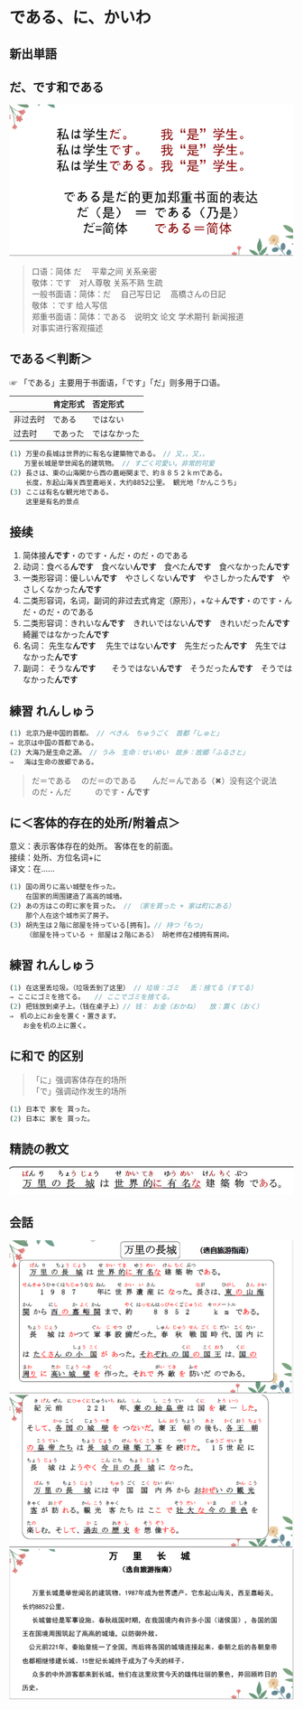 # である、に、かいわ

## 新出単語


## だ、です和である

![avatar](../images/だ、です、である.png)

> 口语：简体 だ　 平辈之间 关系亲密  
> 敬体：です　对人尊敬 关系不熟 生疏 　  
> 一般书面语：简体：だ　 自己写日记 　高橋さんの日記  
> 敬体 ：です 给人写信 　　　  
> 郑重书面语：简体：である　说明文 论文 学术期刊 新闻报道  
> 对事实进行客观描述

## である＜判断＞

☞ 「である」主要用于书面语，「です」「だ」则多用于口语。

|          | 肯定形式 | 否定形式     |
| :------- | :------- | :----------- |
| 非过去时 | である   | ではない     |
| 过去时   | であった | ではなかった |

```ts
(1) 万里の長城は世界的に有名な建築物である。　// 又，，又，，
　  万里长城是举世闻名的建筑物。 // すごく可愛い。非常的可爱
(2) 長さは、東の山海関から西の嘉峪関まで、約８８５２ｋｍである。
    长度，东起山海关西至嘉峪关，大约8852公里。 観光地「かんこうち」
(3) ここは有名な観光地である。
    这里是有名的景点
```

## 接续

1. 简体接**んです**・のです・んだ・のだ・のである
2. 动词：食べる**んです**　食べない**んです**　食べた**んです**　食べなかった**んです**
3. 一类形容词：優しい**んです**　やさしくない**んです**　やさしかった**んです**　やさしくなかった**んです**
4. 二类形容词，名词，副词的非过去式肯定（原形），+な＋**んです**・のです・んだ・のだ・のである
5. 二类形容词：きれいな**んです**　きれいではない**んです**　きれいだった**んです**　綺麗ではなかった**んです**
6. 名词： 先生な**んです**　 先生ではない**んです**　先生だった**んです**　先生ではなかった**んです**
7. 副词： そうな**んです**　　そうではない**んです**　そうだった**んです**　そうではなかった**んです**

## 練習 れんしゅう

```ts
(1) 北京乃是中国的首都。 // ぺきん　ちゅうごく　首都「しゅと」
⇒ 北京は中国の首都である。
(2) 大海乃是生命之源。　// うみ　生命：せいめい　故乡：故郷「ふるさと」　
⇒ 　海は生命の故郷である。
```

> だ＝である　
> のだ＝のである　　んだ＝んである（✖）没有这个说法　  
> のだ・んだ　　　のです・**んです**

## に＜客体的存在的处所/附着点＞

意义：表示客体存在的处所。 客体在を的前面。  
接续：处所、方位名词+に  
译文：在......

```ts
(1) 国の周りに高い城壁を作った。
    在国家的周围建造了高高的城墙。
(2) あの方はこの町に家を買った。 // （家を買った + 家は町にある）
    那个人在这个城市买了房子。
(3) 胡先生は２階に部屋を持っている[拥有]。// 持つ「もつ」
    （部屋を持っている + 部屋は２階にある） 胡老师在2楼拥有房间。
```
## 練習 れんしゅう
```ts
(1) 在这里丢垃圾。（垃圾丢到了这里） // 垃圾：ゴミ　 丢：捨てる（すてる）
⇒ ここにゴミを捨てる。　　// ここでゴミを捨てる。
(2) 把钱放到桌子上。（钱在桌子上）// 钱： お金（おかね）　　放：置く（おく）　
⇒　机の上にお金を置く・置きます。
　　お金を机の上に置く。
```
## に和で 的区别

> 「に」强调客体存在的场所  
> 「で」强调动作发生的场所

```ts
(1) 日本で 家を 買った。
(2) 日本に 家を 買った。
```

## 精読の教文


![avatar](../images/7-3-1.png)

## 会話


![avatar](../images/7-3-かいわ-1.png)
![avatar](../images/7-3-かいわ-2.png)
![avatar](../images/7-3-かいわ-3.png)
